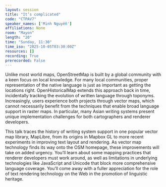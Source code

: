 ```yaml
---
layout: session
title: "It’s complicated"
code: "CTPAV7"
speaker_names: ['Minh Nguyễn']
affiliations: None
room: "Mayon"
length: "20"
time: "Sunday, 11:30"
time_iso: "2025-10-05T03:30:00Z"
resources: []
recording: True
prerecorded: False
---
```


Unlike most world maps, OpenStreetMap is built by a global community with a keen focus on local knowledge. For many local communities, proper representation of the native language is just as important as getting the locations right. OpenHistoricalMap extends this approach back in time, incidentally tracking the evolution of written language through toponyms. Increasingly, users experience both projects through vector maps, which cannot necessarily benefit from the techniques that enable broad language support in raster maps. In particular, many Asian writing systems present unique implementation challenges for both cartographers and renderer developers.

This talk traces the history of writing system support in one popular vector map library, MapLibre, from its origins in Mapbox GL to more recent experiments in improving text layout and rendering. As vector map technology finds its way onto the OSM homepage, these improvements will take on added urgency. You’ll learn about some mapping practices that renderer developers must work around, as well as limitations in underlying technologies like JavaScript and Unicode that block more comprehensive language coverage. You’ll come away with a fuller appreciation for the role of text rendering technology on the Web in the promotion of linguistic heritage.

